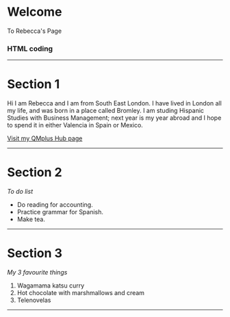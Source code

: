 <h1>Welcome</h1>
<p>To Rebecca's Page</p>
<h3> HTML coding</h3>
<hr>
<h1>Section 1</h1>
<p>Hi I am Rebecca and I am from South East London. I have lived in London all my life, and was born in a place called Bromley. I am studing Hispanic Studies with Business Management; next year is my year abroad and I hope to spend it in either Valencia in Spain or Mexico.</p>

<a href="https://hub.qmplus.qmul.ac.uk/artefact/blog/view/index.php?id=558965">Visit my QMplus Hub page</a>
<hr>
<h1>Section 2</h1>
<p> <em>To do list</em> </p>
<ul>
  <li>Do reading for accounting.</li>
  <li>Practice grammar for Spanish.</li>
  <li>Make tea.</li>
  </ul>
  <hr>
  <h1>Section 3</h1>
  <p> <em>My 3 favourite things</em> </p>
  <ol>
  <li>Wagamama katsu curry</li>
  <li>Hot chocolate with marshmallows and cream</li>
  <li>Telenovelas</li>
  </ol>
  <hr>
